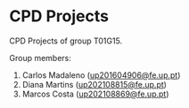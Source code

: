 # CPD Projects

CPD Projects of group T01G15.

Group members:

1. Carlos Madaleno (up201604906@fe.up.pt)
2. Diana Martins (up202108815@fe.up.pt)
3. Marcos Costa (up202108869@fe.up.pt)

